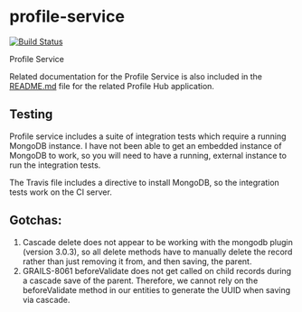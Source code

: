 # profile-service
[![Build Status](https://travis-ci.org/AtlasOfLivingAustralia/profile-service.svg?branch=master)](https://travis-ci.org/AtlasOfLivingAustralia/profile-service)

Profile Service

Related documentation for the Profile Service is also included in the [README.md](https://github.com/AtlasOfLivingAustralia/profile-hub/blob/master/README.md) file for the related Profile Hub application.

## Testing

Profile service includes a suite of integration tests which require a running MongoDB instance. I have not been able to get an embedded instance of MongoDB to work, so you will need to have a running, external instance to run the integration tests.

The Travis file includes a directive to install MongoDB, so the integration tests work on the CI server.

## Gotchas:

1. Cascade delete does not appear to be working with the mongodb plugin (version 3.0.3), so all delete methods have to manually delete the record rather than just removing it from, and then saving, the parent.
1. GRAILS-8061 beforeValidate does not get called on child records during a cascade save of the parent. Therefore, we cannot rely on the beforeValidate method in our entities to generate the UUID when saving via cascade.